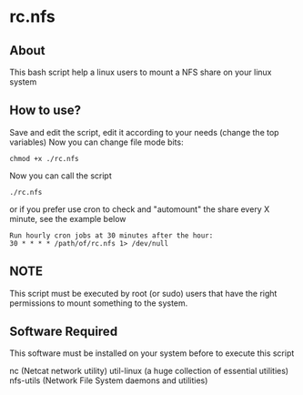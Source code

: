 rc.nfs
======

About
-----

This bash script help a linux users to mount a NFS share on your linux system

How to use?
-----------

Save and edit the script, edit it according to your needs (change the top variables)
Now you can change file mode bits:
	
	chmod +x ./rc.nfs

Now you can call the script 
	
	./rc.nfs

or if you prefer use cron to check and "automount" the share every X minute, see the example below

	Run hourly cron jobs at 30 minutes after the hour:
	30 * * * * /path/of/rc.nfs 1> /dev/null


NOTE
-----

This script must be executed by root (or sudo) users that have the right permissions to mount something to the system.


Software Required
-----------------

This software must be installed on your system before to execute this script

nc (Netcat network utility)
util-linux (a huge collection of essential utilities)
nfs-utils (Network File System daemons and utilities)


